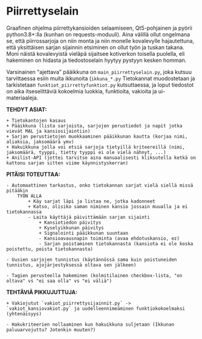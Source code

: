 # Piirrettyselain
Graafinen ohjelma piirrettykansioiden selaamiseen, Qt5-pohjainen ja pyörii python3.8+:lla (kunhan on requests-moduuli).
Aina välillä ollut ongelmana se, että piirrossarjoja on niin monta ja niin monelle kovalevylle hajautettuna, että yksittäisen sarjan sijainnin etsiminen on ollut työn ja tuskan takana. Moni näistä kovalevyistä vieläpä sijaitsee kotiverkon toisella puolella, eli hakeminen on hidasta ja tiedostoselain hyytyy pystyyn kesken homman.

Varsinainen "ajettava" pääikkuna on `main_piirrettyselain.py`, joka kutsuu tarvittaessa esiin muita ikkunoita (`ikkuna_*.py` Tietokannat muodostetaan ja tarkistetaan `funktiot_piirrettyfunktiot.py` kutsuttaessa, ja loput tiedostot on aika itseselittäviä kokoelmia luokkia, funktioita, vakioita ja ui-materiaaleja.


**TEHDYT ASIAT:**

	+ Tietokantojen kasaus
	+ Pääikkuna (lista sarjoista, sarjojen perustiedot ja napit jotka vievät MAL ja kansiosijaintiin)
	+ Sarjan perustietojen muokkaaminen pääikkunan kautta (korjaa nimi, aliaksia, jaksomäärä ymv)
	+ Hakuikkuna jolla voi etsiä sarjoja tietyillä kriteereillä (nimi, jaksomäärä, tyyppi, tietty tyyppi ei ole vielä nähnyt, ...)
	+ Anilist-API (jottei tarvitse aina manuaalisesti kliksutella ketkä on kattonu sarjan sitten viime käynnistyskerran)


**PITÄISI TOTEUTTAA:**

	- Automaattinen tarkastus, onko tietokannan sarjat vielä siellä missä pitääkin
		TYÖN ALLA
			+ Käy sarjat läpi ja listaa ne, jotka kadonneet
			+ Katso, olisiko saman niminen kansio jossain muualla ja ei tietokannassa
			- Laita käyttäjä päivittämään sarjan sijainti
				+ Kansiotiedon päivitys
				+ Kyselyikkunan päivitys
				+ Signalointi pääikkunan suuntaan
				- Kansioavausnapin toiminta (avaa ehdotuskansio, ez)
				- Sarjan poistaminen tietokannasta (kansiota ei ole koska poistettu, poista tietokannasta)

	- Uusien sarjojen tunnistus (käytännössä sama kuin poistuneiden tunnistus, ajojärjestyksessä oltava sen jälkeen)

	- Tagien perusteella hakeminen (kolmitilainen checkbox-lista, "on oltava" vs "ei saa olla" vs "ei väliä")


**TEHTÄVIÄ PIKKUJUTTUJA:**

	+ Vakiojutut `vakiot_piirrettysijainnit.py` -> `vakiot_kansiovakiot.py` ja uudelleennimeäminen funktiokokoelmaksi (yhtenäisyys)

	- Hakukriteerien nollaaminen kun hakuikkuna suljetaan (Ikkunan paluuarvojuttu? Jotenkin muuten?)